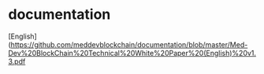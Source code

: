 # documentation

[English](https://github.com/meddevblockchain/documentation/blob/master/Med-Dev%20BlockChain%20Technical%20White%20Paper%20(English)%20v1.3.pdf
